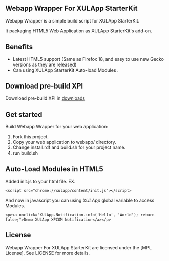 Webapp Wrapper For XULApp StarterKit
-----------------------------
Webapp Wrapper is a simple build script for XULApp StarterKit.

It packaging HTML5 Web Application as XULApp StarterKit's add-on.


Benefits
-----------------------------

* Latest HTML5 support (Same as Firefox 18, and easy to use new Gecko versions as they are released)
* Can using XULApp StarterKit Auto-load Modules .


Download pre-build XPI
-----------------------------
Download pre-build XPI in [downloads](https://github.com/racklin/xulapp-starterkit-app-webapp-wrapper/tree/master/downloads)


Get started
-----------------------------
Build Webapp Wrapper for your web application:

1. Fork this project.
2. Copy your web application to webapp/ directory.
3. Change install.rdf and build.sh for your project name.
4. run build.sh


Auto-Load Modules in HTML5
-----------------------------
Added init.js to your html file. EX.

```
<script src="chrome://xulapp/content/init.js"></script>
```

And now in javascript you can using *XULApp* global variable to access Modules.

```
<p><a onclick="XULApp.Notification.info('Hello', 'World'); return false;">Demo XULApp XPCOM Notification</a></p>
```


License
-----------------------------
Webapp Wrapper For XULApp StarterKit are licensed under the [MPL License].
See LICENSE for more details.
